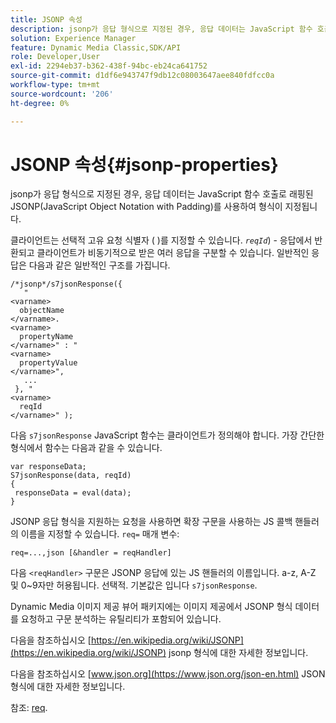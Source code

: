 ```yaml
---
title: JSONP 속성
description: jsonp가 응답 형식으로 지정된 경우, 응답 데이터는 JavaScript 함수 호출로 래핑된 JSONP(JavaScript Object Notation with Padding)를 사용하여 형식이 지정됩니다.
solution: Experience Manager
feature: Dynamic Media Classic,SDK/API
role: Developer,User
exl-id: 2294eb37-b362-438f-94bc-eb24ca641752
source-git-commit: d1df6e943747f9db12c08003647aee840fdfcc0a
workflow-type: tm+mt
source-wordcount: '206'
ht-degree: 0%

---
```


# JSONP 속성{#jsonp-properties}

jsonp가 응답 형식으로 지정된 경우, 응답 데이터는 JavaScript 함수 호출로 래핑된 JSONP(JavaScript Object Notation with Padding)를 사용하여 형식이 지정됩니다.

클라이언트는 선택적 고유 요청 식별자 ( )를 지정할 수 있습니다. *`reqId`*) - 응답에서 반환되고 클라이언트가 비동기적으로 받은 여러 응답을 구분할 수 있습니다. 일반적인 응답은 다음과 같은 일반적인 구조를 가집니다.

```
/*jsonp*/s7jsonResponse({ 
   " 
<varname>
  objectName 
</varname>. 
<varname>
  propertyName 
</varname>" : " 
<varname>
  propertyValue 
</varname>", 
   ... 
 }, " 
<varname>
  reqId 
</varname>" );
```

다음 `s7jsonResponse` JavaScript 함수는 클라이언트가 정의해야 합니다. 가장 간단한 형식에서 함수는 다음과 같을 수 있습니다.

```
var responseData; 
S7jsonResponse(data, reqId) 
{ 
 responseData = eval(data); 
}
```

JSONP 응답 형식을 지원하는 요청을 사용하면 확장 구문을 사용하는 JS 콜백 핸들러의 이름을 지정할 수 있습니다. `req=` 매개 변수:

`req=...,json [&handler = reqHandler]`

다음 `<reqHandler>` 구문은 JSONP 응답에 있는 JS 핸들러의 이름입니다. a-z, A-Z 및 0~9자만 허용됩니다. 선택적. 기본값은 입니다 `s7jsonResponse`.

Dynamic Media 이미지 제공 뷰어 패키지에는 이미지 제공에서 JSONP 형식 데이터를 요청하고 구문 분석하는 유틸리티가 포함되어 있습니다.

다음을 참조하십시오 [https://en.wikipedia.org/wiki/JSONP](https://en.wikipedia.org/wiki/JSONP) jsonp 형식에 대한 자세한 정보입니다.

다음을 참조하십시오 [www.json.org](https://www.json.org/json-en.html) JSON 형식에 대한 자세한 정보입니다.

참조: [req](../../../../../../is-api/http-ref/image-serving-api-ref/c-http-protocol-reference/c-command-reference/r-req/r-req.md#reference-907cdb4a97034db7ad94695f25552e76).
